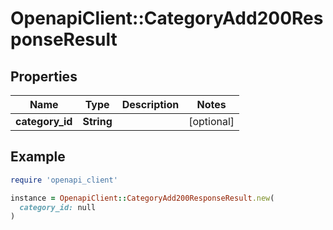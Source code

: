# OpenapiClient::CategoryAdd200ResponseResult

## Properties

| Name | Type | Description | Notes |
| ---- | ---- | ----------- | ----- |
| **category_id** | **String** |  | [optional] |

## Example

```ruby
require 'openapi_client'

instance = OpenapiClient::CategoryAdd200ResponseResult.new(
  category_id: null
)
```

